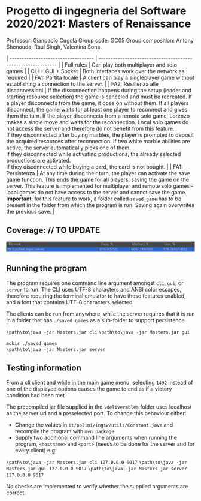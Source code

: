 # Progetto di ingegneria del Software 2020/2021: Masters of Renaissance

Professor: Gianpaolo Cugola
Group code: GC05
Group composition: Antony Shenouda, Raul Singh, Valentina Sona.


| ----------------------------------- | ------------------------------------------------------------ |
| Full rules                          | Can play both multiplayer and solo games                     |
| CLI + GUI + Socket                  | Both interfaces work over the network as required            |
| FA1: Partita locale                 | A client can play a singleplayer game without establishing a connection to the server. |
| FA2: Resilienza alle disconnessioni | If the disconnection happens during the setup (leader and starting resource selection) the game is canceled and must be recreated. If a player disconnects from the game, it goes on without them. If all players disconnect, the game waits for at least one player to reconnect and gives them the turn. If the player disconnects from a remote solo game, Lorenzo makes a single move and waits for the reconnection. Local solo games do not access the server and therefore do not benefit from this feature.<br />If they disconnected after buying marbles, the player is prompted to deposit the acquired resources after reconnection. If two white marble abilities are active, the server automatically picks one of them.<br />If they disconnected while activating productions, the already selected productions are activated.<br />If they disconnected while buying a card, the card is not bought. |
| FA1: Persistenza                    | At any time during their turn, the player can activate the save game function. This ends the game for all players, saving the game on the server. This feature is implemented for multiplayer and remote solo games - local games do not have access to the server and cannot save the game. **Important**: for this feature to work, a folder called `saved_game` has to be present in the folder from which the program is run. Saving again overwrites the previous save. |


## Coverage: // TO UPDATE
![](/Coverage.png?raw=true)

## Running the program

The program requires one command line argument amongst `cli`, `gui`, or `server` to run.
The CLI uses UTF-8 characters and ANSI color escapes, therefore requiring the terminal emulator to have these features enabled, and a font that contains UTF-8 characters selected.

The clients can be run from anywhere, while the server requires that it is run in a folder that has `./saved_games` as a sub-folder to support persistence.


`\path\to\java -jar Masters.jar cli`
`\path\to\java -jar Masters.jar gui`
```
mdkir ./saved_games 
\path\to\java -jar Masters.jar server
```

## Testing information
From a cli client and while in the main game menu, selecting `1492` instead of one of the displayed options causes the game to end as if a victory condition had been met.  

The precompiled jar file supplied in the `\deliverables` folder uses localhost as the server url and a preselected port. To change this behaviour either:
+ Change the values in `it/polimi/ingsw/utils/Constant.java` and recompile the program with `mvn package`
+ Supply two additional command line arguments when running the program, `<hostname>` and `<port>` (needs to be done for the server and for every client) e.g: 

`\path\to\java -jar Masters.jar cli 127.0.0.0 9017`
`\path\to\java -jar Masters.jar gui 127.0.0.0 9017`
`\path\to\java -jar Masters.jar server 127.0.0.0 9017`

No checks are implemented to verify whether the supplied arguments are correct.